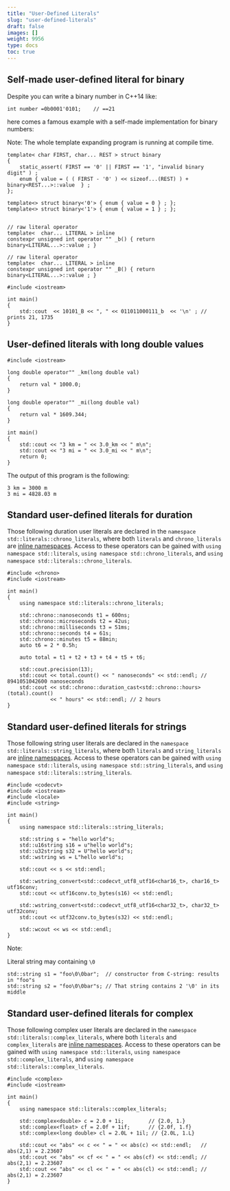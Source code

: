 ```yaml
---
title: "User-Defined Literals"
slug: "user-defined-literals"
draft: false
images: []
weight: 9956
type: docs
toc: true
---
```


## Self-made user-defined literal for binary
Despite you can write a binary number in C++14 like:

`int number =0b0001'0101;    // ==21`

here comes a famous example with a self-made implementation for binary numbers:

Note: The whole template expanding program is running at compile time.

    template< char FIRST, char... REST > struct binary
    {
        static_assert( FIRST == '0' || FIRST == '1', "invalid binary digit" ) ;
        enum { value = ( ( FIRST - '0' ) << sizeof...(REST) ) + binary<REST...>::value  } ;
    };
    
    template<> struct binary<'0'> { enum { value = 0 } ; };
    template<> struct binary<'1'> { enum { value = 1 } ; };
    
    
    // raw literal operator
    template<  char... LITERAL > inline
    constexpr unsigned int operator "" _b() { return binary<LITERAL...>::value ; }
    
    // raw literal operator
    template<  char... LITERAL > inline
    constexpr unsigned int operator "" _B() { return binary<LITERAL...>::value ; }
    
    #include <iostream>
    
    int main()
    {
        std::cout  << 10101_B << ", " << 011011000111_b  << '\n' ; // prints 21, 1735
    }



## User-defined literals with long double values
    #include <iostream>

    long double operator"" _km(long double val)
    {
        return val * 1000.0;
    }
    
    long double operator"" _mi(long double val)
    {
        return val * 1609.344;
    }

    int main()
    {
        std::cout << "3 km = " << 3.0_km << " m\n";
        std::cout << "3 mi = " << 3.0_mi << " m\n";
        return 0;
    }

The output of this program is the following:

    3 km = 3000 m
    3 mi = 4828.03 m

## Standard user-defined literals for duration
<!-- if version [gte C++14] -->
Those following duration user literals are declared in the `namespace` `std::literals::chrono_literals`, where both `literals` and `chrono_literals` are [inline namespaces](https://www.wikiod.com/docs/c%2b%2b/495/namespaces/4556/inline-namespace#t=20160725201733952379). Access to these operators can be gained with `using namespace std::literals`, `using namespace std::chrono_literals`, and `using namespace std::literals::chrono_literals`.

    #include <chrono>
    #include <iostream>

    int main()
    {
        using namespace std::literals::chrono_literals;
    
        std::chrono::nanoseconds t1 = 600ns;
        std::chrono::microseconds t2 = 42us;
        std::chrono::milliseconds t3 = 51ms;
        std::chrono::seconds t4 = 61s;
        std::chrono::minutes t5 = 88min;
        auto t6 = 2 * 0.5h;
    
        auto total = t1 + t2 + t3 + t4 + t5 + t6;

        std::cout.precision(13);
        std::cout << total.count() << " nanoseconds" << std::endl; // 8941051042600 nanoseconds
        std::cout << std::chrono::duration_cast<std::chrono::hours>(total).count()
                  << " hours" << std::endl; // 2 hours
    }

<!-- end version if -->

## Standard user-defined literals for strings
<!-- if version [gte C++14] -->
Those following string user literals are declared in the `namespace` `std::literals::string_literals`, where both `literals` and `string_literals` are [inline namespaces](https://www.wikiod.com/docs/c%2b%2b/495/namespaces/4556/inline-namespace#t=20160725201733952379). Access to these operators can be gained with `using namespace std::literals`, `using namespace std::string_literals`, and `using namespace std::literals::string_literals`.

    #include <codecvt>
    #include <iostream>
    #include <locale>
    #include <string>
    
    int main()
    {
        using namespace std::literals::string_literals;
    
        std::string s = "hello world"s;
        std::u16string s16 = u"hello world"s;
        std::u32string s32 = U"hello world"s;
        std::wstring ws = L"hello world"s;
        
        std::cout << s << std::endl;
    
        std::wstring_convert<std::codecvt_utf8_utf16<char16_t>, char16_t> utf16conv;
        std::cout << utf16conv.to_bytes(s16) << std::endl;
    
        std::wstring_convert<std::codecvt_utf8_utf16<char32_t>, char32_t> utf32conv;
        std::cout << utf32conv.to_bytes(s32) << std::endl;
    
        std::wcout << ws << std::endl;
    }

Note:

Literal string may containing `\0`

    std::string s1 = "foo\0\0bar";  // constructor from C-string: results in "foo"s
    std::string s2 = "foo\0\0bar"s; // That string contains 2 '\0' in its middle

<!-- end version if -->


## Standard user-defined literals for complex
<!-- if version [gte C++14] -->
Those following complex user literals are declared in the `namespace` `std::literals::complex_literals`, where both `literals` and `complex_literals` are [inline namespaces](https://www.wikiod.com/docs/c%2b%2b/495/namespaces/4556/inline-namespace#t=20160725201733952379). Access to these operators can be gained with `using namespace std::literals`, `using namespace std::complex_literals`, and `using namespace std::literals::complex_literals`.

    #include <complex>
    #include <iostream>
    
    int main()
    {
        using namespace std::literals::complex_literals;
        
        std::complex<double> c = 2.0 + 1i;        // {2.0, 1.}
        std::complex<float> cf = 2.0f + 1if;      // {2.0f, 1.f}
        std::complex<long double> cl = 2.0L + 1il; // {2.0L, 1.L}
        
        std::cout << "abs" << c << " = " << abs(c) << std::endl;   // abs(2,1) = 2.23607
        std::cout << "abs" << cf << " = " << abs(cf) << std::endl; // abs(2,1) = 2.23607
        std::cout << "abs" << cl << " = " << abs(cl) << std::endl; // abs(2,1) = 2.23607
    }

<!-- end version if -->

